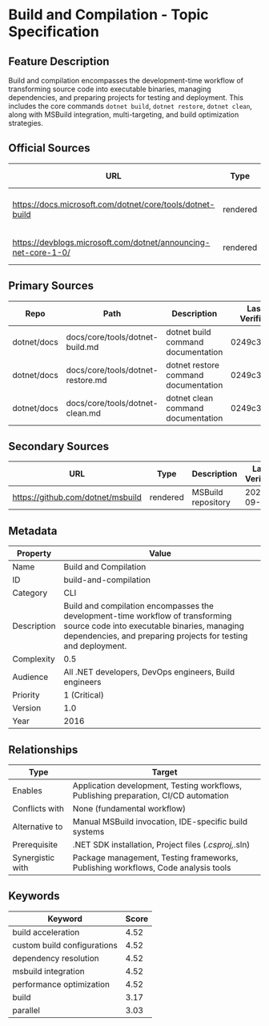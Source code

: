 # Build and Compilation - Topic Specification

## Feature Description

Build and compilation encompasses the development-time workflow of transforming source code into executable binaries, managing dependencies, and preparing projects for testing and deployment. This includes the core commands `dotnet build`, `dotnet restore`, `dotnet clean`, along with MSBuild integration, multi-targeting, and build optimization strategies.

## Official Sources

| URL | Type | Description | Last Verified |
| --- | --- | --- | --- |
| https://docs.microsoft.com/dotnet/core/tools/dotnet-build | rendered | Main dotnet build command documentation | 2025-09-20 |
| https://devblogs.microsoft.com/dotnet/announcing-net-core-1-0/ | rendered | Official .NET Core 1.0 announcement | 2025-09-20 |

## Primary Sources

| Repo | Path | Description | Last Verified |
| --- | --- | --- | --- |
| dotnet/docs | docs/core/tools/dotnet-build.md | dotnet build command documentation | 0249c38f27 |
| dotnet/docs | docs/core/tools/dotnet-restore.md | dotnet restore command documentation | 0249c38f27 |
| dotnet/docs | docs/core/tools/dotnet-clean.md | dotnet clean command documentation | 0249c38f27 |

## Secondary Sources

| URL | Type | Description | Last Verified |
| --- | --- | --- | --- |
| https://github.com/dotnet/msbuild | rendered | MSBuild repository | 2025-09-20 |

## Metadata

| Property | Value |
| --- | --- |
| Name | Build and Compilation |
| ID | build-and-compilation |
| Category | CLI |
| Description | Build and compilation encompasses the development-time workflow of transforming source code into executable binaries, managing dependencies, and preparing projects for testing and deployment. |
| Complexity | 0.5 |
| Audience | All .NET developers, DevOps engineers, Build engineers |
| Priority | 1 (Critical) |
| Version | 1.0 |
| Year | 2016 |

## Relationships

| Type | Target |
| --- | --- |
| Enables | Application development, Testing workflows, Publishing preparation, CI/CD automation |
| Conflicts with | None (fundamental workflow) |
| Alternative to | Manual MSBuild invocation, IDE-specific build systems |
| Prerequisite | .NET SDK installation, Project files (*.csproj,*.sln) |
| Synergistic with | Package management, Testing frameworks, Publishing workflows, Code analysis tools |

## Keywords

| Keyword | Score |
|---------|-------|
| build acceleration | 4.52 |
| custom build configurations | 4.52 |
| dependency resolution | 4.52 |
| msbuild integration | 4.52 |
| performance optimization | 4.52 |
| build | 3.17 |
| parallel | 3.03 |

